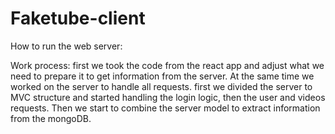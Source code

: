 # Faketube-client
How to run the web server:


Work process:
first we took the code from the react app and adjust what we need to prepare it to get information from the server.
At the same time we worked on the server to handle all requests. first we divided the server to MVC structure
and started handling the login logic, then the user and videos requests.
Then we start to combine the server model to extract information from the mongoDB.
